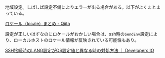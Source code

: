 地域設定。しばしば設定不備によりエラーが出る場合がある。以下がよくまとまっている。

[ロケール（locale）まとめ - Qiita](http://qiita.com/aosho235/items/58e2e7acd5c2ee3641ff)

設定が正しいはずなのにロケールがおかしい場合は、ssh時の`SendEnv`設定により、ローカルホストのロケール情報が反映されている可能性もあり。

[SSH接続時のLANG設定がOS設定値と異なる時の対処方法 ｜ Developers.IO](http://dev.classmethod.jp/server-side/os/changed-lang-by-ssh/)